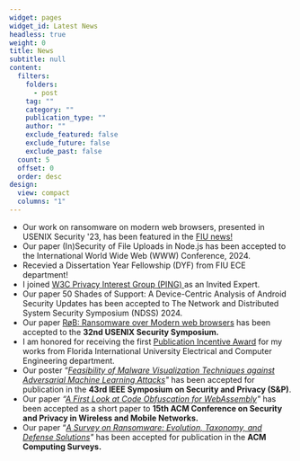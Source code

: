 ```yaml
---
widget: pages
widget_id: Latest News
headless: true
weight: 0
title: News
subtitle: null
content:
  filters:
    folders:
      - post
    tag: ""
    category: ""
    publication_type: ""
    author: ""
    exclude_featured: false
    exclude_future: false
    exclude_past: false
  count: 5
  offset: 0
  order: desc
design:
  view: compact
  columns: "1"
---
```

* Our work on ransomware on modern web browsers, presented in USENIX Security '23, has been featured in the [FIU news!](https://news.fiu.edu/2024/ransomware-can-hide-in-the-websites-you-upload-files-to)
* Our paper [](https://www.usenix.org/conference/usenixsecurity23/presentation/oz)(In)Security of File Uploads in Node.js has been accepted to the  International World Wide Web (WWW) Conference, 2024.
* R﻿ecevied a Dissertation Year Fellowship (DYF) from FIU ECE department! 
* I﻿ joined [W3C Privacy Interest Group (PING) ](https://www.w3.org/groups/ig/privacy/ipr/)as an Invited Expert. 
* Our paper [](https://www.usenix.org/conference/usenixsecurity23/presentation/oz)50 Shades of Support: A Device-Centric Analysis of Android Security Updates has been accepted to The Network and Distributed System Security Symposium (NDSS) 2024.
* Our paper [RøB: Ransomware over Modern web browsers](https://www.usenix.org/conference/usenixsecurity23/presentation/oz) has been accepted to the **32nd USENIX Security Symposium.**
* I am honored for receiving the first [Publication Incentive Award](https://ece.fiu.edu/people/Ph.D.%20Students/index.html) for my works from Florida International University Electrical and Computer Engineering department.
* Our poster “*[Feasibility of Malware Visualization Techniques against Adversarial Machine Learning Attacks](https://www.ieee-security.org/TC/SP2022/downloads/SP22-posters/sp22-posters-30.pdf)*[](https://www.ieee-security.org/TC/SP2022/downloads/SP22-posters/sp22-posters-30.pdf)*"* has been accepted for publication in the **43rd IEEE Symposium on Security and Privacy (S&P)**.
* Our paper *“[A First Look at Code Obfuscation for WebAssembly](https://dl.acm.org/doi/pdf/10.1145/3507657.3528560)"* has been accepted as a short paper to **15th ACM Conference on Security and Privacy in Wireless and Mobile Networks.**
* Our paper “*[A Survey on Ransomware: Evolution, Taxonomy, and Defense Solutions](https://dl.acm.org/doi/pdf/10.1145/3514229)"* has been accepted for publication in the **ACM Computing Surveys.**
